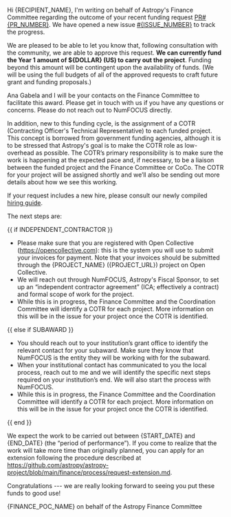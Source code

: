 Hi {RECIPIENT_NAME},
I'm writing on behalf of Astropy's Finance Committee regarding the outcome of your recent funding request [PR#{PR_NUMBER}](https://github.com/astropy/astropy-project/pull/{PR_NUMBER}). We have opened a new issue [#{ISSUE_NUMBER}](https://github.com/astropy/astropy-project/issue/{ISSUE_NUMBER}) to track the progress.

We are pleased to be able to let you know that, following consultation with the community, we are able to approve this request. **We can currently fund the Year 1 amount of ${DOLLAR} (US) to carry out the project**. Funding beyond this amount will be contingent upon the availability of funds. (We will be using the full budgets of all of the approved requests to craft future grant and funding proposals.) 

Ana Gabela and I will be your contacts on the Finance Committee to facilitate this award. Please get in touch with us if you have any questions or concerns. Please do not reach out to NumFOCUS directly.

In addition, new to this funding cycle, is the assignment of a COTR (Contracting Officer's Technical Representative) to each funded project. This concept is borrowed from government funding agencies, although it is to be stressed that Astropy's goal is to make the COTR role as low-overhead as possible. The COTR’s primary responsibility is to make sure the work is happening at the expected pace and, if necessary, to be a liaison between the funded project and the Finance Committee or CoCo. The COTR for your project will be assigned shortly and we’ll also be sending out more details about how we see this working.

If your request includes a new hire, please consult our newly compiled [hiring guide](https://docs.google.com/document/d/1xD8qdMW3GhPP86XR1fXE_9Cb03SxNtokgWG1Aoxor54/edit).

The next steps are:

{{ if INDEPENDENT_CONTRACTOR }}

* Please make sure that you are registered with Open Collective (https://opencollective.com): this is the system you will use to submit your invoices for payment. Note that your invoices should be submitted through the {PROJECT_NAME} ({PROJECT_URL}) project on Open Collective.
* We will reach out through NumFOCUS, Astropy's Fiscal Sponsor, to set up an “independent contractor agreement” (ICA; effectively a contract) and formal scope of work for the project.
* While this is in progress, the Finance Committee and the Coordination Committee will identify a COTR for each project. More information on this will be in the issue for your project once the COTR is identified.

{{ else if SUBAWARD }}

* You should reach out to your institution’s grant office to identify the relevant contact for your subaward. Make sure they know that NumFOCUS is the entity they will be working with for the subaward. 
* When your institutional contact has communicated to you the local process, reach out to me and we will identify the specific next steps required on your institution’s end. We will also start the process with NumFOCUS.
* While this is in progress, the Finance Committee and the Coordination Committee will identify a COTR for each project. More information on this will be in the issue for your project once the COTR is identified.

{{ end }}


We expect the work to be carried out between {START_DATE} and {END_DATE} (the “period of performance”). If you come to realize that the work will take more time than originally planned, you can apply for an extension following the procedure described at https://github.com/astropy/astropy-project/blob/main/finance/process/request-extension.md.

Congratulations --- we are really looking forward to seeing you put these funds to good use!

{FINANCE_POC_NAME} 
on behalf of the Astropy Finance Committee

